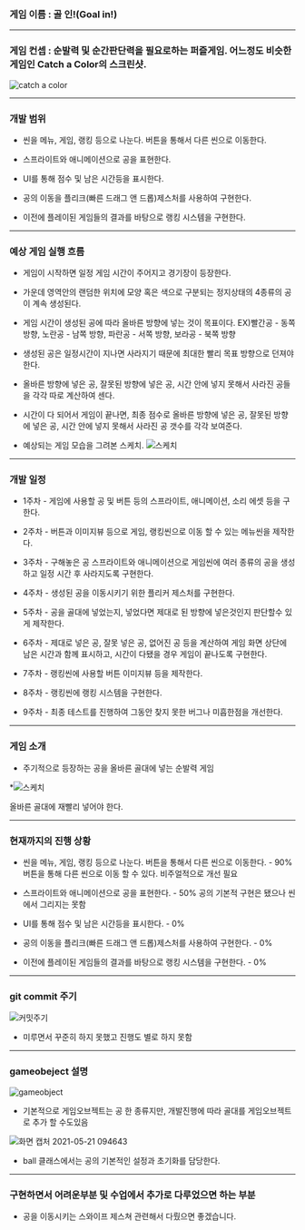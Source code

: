 ### 게임 이름 : 골 인!(Goal in!)

---

### 게임 컨셉 : 순발력 및 순간판단력을 필요로하는 퍼즐게임. 어느정도 비슷한 게임인 Catch a Color의 스크린샷.
![catch a color](https://user-images.githubusercontent.com/40324294/119064739-fb1d9980-ba16-11eb-81db-65eddf3af51c.jpg)

---

### 개발 범위

* 씬을 메뉴, 게임, 랭킹 등으로 나눈다. 버튼을 통해서 다른 씬으로 이동한다.

* 스프라이트와 애니메이션으로 공을 표현한다.

* UI를 통해 점수 및 남은 시간등을 표시한다.

* 공의 이동을 플리크(빠른 드래그 앤 드롭)제스처를 사용하여 구현한다.

* 이전에 플레이된 게임들의 결과를 바탕으로 랭킹 시스템을 구현한다.

---

### 예상 게임 실행 흐름

* 게임이 시작하면 일정 게임 시간이 주어지고 경기장이 등장한다.

* 가운데 영역안의 랜덤한 위치에 모양 혹은 색으로 구분되는 정지상태의 4종류의 공이 계속 생성된다. 

* 게임 시간이 생성된 공에 따라 올바른 방향에 넣는 것이 목표이다. EX)빨간공 - 동쪽 방향, 노란공 - 남쪽 방향, 파란공 - 서쪽 방향, 보라공 - 북쪽 방향  

* 생성된 공은 일정시간이 지나면 사라지기 때문에 최대한 빨리 목표 방향으로 던져야 한다.

* 올바른 방향에 넣은 공, 잘못된 방향에 넣은 공, 시간 안에 넣지 못해서 사라진 공들을 각각 따로 계산하여 센다. 

* 시간이 다 되어서 게임이 끝나면, 최종 점수로 올바른 방향에 넣은 공, 잘못된 방향에 넣은 공, 시간 안에 넣지 못해서 사라진 공 갯수를 각각 보여준다.

* 예상되는 게임 모습을 그려본 스케치.
![스케치](https://user-images.githubusercontent.com/40324294/119064782-18526800-ba17-11eb-8cd3-068f239ad03f.png)


---


### 개발 일정
* 1주차 - 게임에 사용할 공 및 버튼 등의 스프라이트, 애니메이션, 소리 에셋 등을 구한다.

* 2주차 - 버튼과 이미지뷰 등으로 게임, 랭킹씬으로 이동 할 수 있는 메뉴씬을 제작한다.

* 3주차 - 구해놓은 공 스프라이트와 애니메이션으로 게임씬에 여러 종류의 공을 생성하고 일정 시간 후 사라지도록 구현한다.

* 4주차 - 생성된 공을 이동시키기 위한 플리커 제스처를 구현한다.

* 5주차 - 공을 골대에 넣었는지, 넣었다면 제대로 된 방향에 넣은것인지 판단할수 있게 제작한다.  

* 6주차 - 제대로 넣은 공, 잘못 넣은 공, 없어진 공 등을 계산하여 게임 화면 상단에 남은 시간과 함께 표시하고, 시간이 다됐을 경우 게임이 끝나도록 구현한다.

* 7주차 - 랭킹씬에 사용할 버튼 이미지뷰 등을 제작한다.

* 8주차 - 랭킹씬에 랭킹 시스템을 구현한다.

* 9주차 - 최종 테스트를 진행하여 그동안 찾지 못한 버그나 미흡한점을 개선한다.
---
### 게임 소개
* 주기적으로 등장하는 공을 올바른 골대에 넣는 순발력 게임

*![스케치](https://user-images.githubusercontent.com/40324294/119064782-18526800-ba17-11eb-8cd3-068f239ad03f.png)

올바른 골대에 재빨리 넣어야 한다.

---
### 현재까지의 진행 상황

* 씬을 메뉴, 게임, 랭킹 등으로 나눈다. 버튼을 통해서 다른 씬으로 이동한다. - 90% 버튼을 통해 다른 씬으로 이동 할 수 있다. 비주얼적으로 개선 필요

* 스프라이트와 애니메이션으로 공을 표현한다. - 50% 공의 기본적 구현은 됐으나 씬에서 그리지는 못함

* UI를 통해 점수 및 남은 시간등을 표시한다. - 0%

* 공의 이동을 플리크(빠른 드래그 앤 드롭)제스처를 사용하여 구현한다. - 0%

* 이전에 플레이된 게임들의 결과를 바탕으로 랭킹 시스템을 구현한다. - 0%

---

### git commit 주기
![커밋주기](https://user-images.githubusercontent.com/40324294/119065455-88adb900-ba18-11eb-9faa-d44c0b393cc8.jpg)

* 미루면서 꾸준히 하지 못했고 진행도 별로 하지 못함

---

### gameobeject 설명
![gameobject](https://user-images.githubusercontent.com/40324294/119065988-b6dfc880-ba19-11eb-9bda-29156d606c31.png)

* 기본적으로 게임오브젝트는 공 한 종류지만, 개발진행에 따라 골대를 게임오브젝트로 추가 할 수도있음

![화면 캡처 2021-05-21 094643](https://user-images.githubusercontent.com/40324294/119066066-e8f12a80-ba19-11eb-8be3-50ef3d9e1795.jpg)

* ball 클래스에서는 공의 기본적인 설정과 초기화를 담당한다.

---

### 구현하면서 어려운부분 및 수업에서 추가로 다루었으면 하는 부분
* 공을 이동시키는 스와이프 제스쳐 관련해서 다뤘으면 좋겠습니다.



